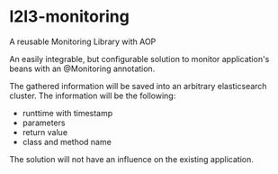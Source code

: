 # l2l3-monitoring

A reusable Monitoring Library with AOP

An easily integrable, but configurable solution to monitor application's beans with an @Monitoring annotation.

The gathered information will be saved into an arbitrary elasticsearch cluster.
The information will be the following:
- runttime with timestamp
- parameters
- return value
- class and method name

The solution will not have an influence on the existing application.
